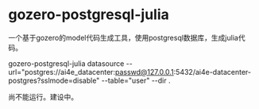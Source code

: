 # gozero-postgresql-julia
一个基于gozero的model代码生成工具，使用postgresql数据库，生成julia代码。


gozero-postgresql-julia datasource  --url="postgres://ai4e_datacenter:passwd@127.0.0.1:5432/ai4e-datacenter-postgres?sslmode=disable" --table="user" --dir . 


尚不能运行。建设中。